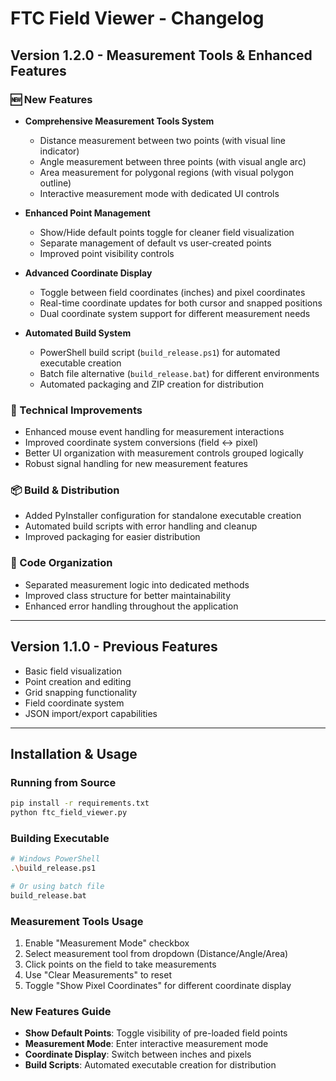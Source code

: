 # FTC Field Viewer - Changelog

## Version 1.2.0 - Measurement Tools & Enhanced Features

### 🆕 New Features
- **Comprehensive Measurement Tools System**
  - Distance measurement between two points (with visual line indicator)
  - Angle measurement between three points (with visual angle arc)
  - Area measurement for polygonal regions (with visual polygon outline)
  - Interactive measurement mode with dedicated UI controls

- **Enhanced Point Management**
  - Show/Hide default points toggle for cleaner field visualization
  - Separate management of default vs user-created points
  - Improved point visibility controls

- **Advanced Coordinate Display**
  - Toggle between field coordinates (inches) and pixel coordinates
  - Real-time coordinate updates for both cursor and snapped positions
  - Dual coordinate system support for different measurement needs

- **Automated Build System**
  - PowerShell build script (`build_release.ps1`) for automated executable creation
  - Batch file alternative (`build_release.bat`) for different environments
  - Automated packaging and ZIP creation for distribution

### 🔧 Technical Improvements
- Enhanced mouse event handling for measurement interactions
- Improved coordinate system conversions (field ↔ pixel)
- Better UI organization with measurement controls grouped logically
- Robust signal handling for new measurement features

### 📦 Build & Distribution
- Added PyInstaller configuration for standalone executable creation
- Automated build scripts with error handling and cleanup
- Improved packaging for easier distribution

### 🔄 Code Organization
- Separated measurement logic into dedicated methods
- Improved class structure for better maintainability
- Enhanced error handling throughout the application

---

## Version 1.1.0 - Previous Features
- Basic field visualization
- Point creation and editing
- Grid snapping functionality
- Field coordinate system
- JSON import/export capabilities

---

## Installation & Usage

### Running from Source
```bash
pip install -r requirements.txt
python ftc_field_viewer.py
```

### Building Executable
```bash
# Windows PowerShell
.\build_release.ps1

# Or using batch file
build_release.bat
```

### Measurement Tools Usage
1. Enable "Measurement Mode" checkbox
2. Select measurement tool from dropdown (Distance/Angle/Area)
3. Click points on the field to take measurements
4. Use "Clear Measurements" to reset
5. Toggle "Show Pixel Coordinates" for different coordinate display

### New Features Guide
- **Show Default Points**: Toggle visibility of pre-loaded field points
- **Measurement Mode**: Enter interactive measurement mode
- **Coordinate Display**: Switch between inches and pixels
- **Build Scripts**: Automated executable creation for distribution